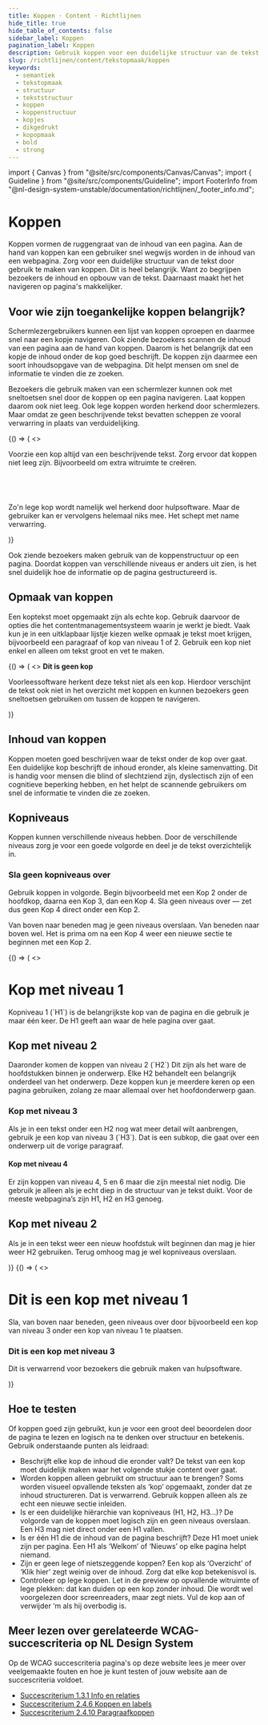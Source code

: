 ```yaml
---
title: Koppen · Content · Richtlijnen
hide_title: true
hide_table_of_contents: false
sidebar_label: Koppen
pagination_label: Koppen
description: Gebruik koppen voor een duidelijke structuur van de tekst op een pagina of scherm.
slug: /richtlijnen/content/tekstopmaak/koppen
keywords:
  - semantiek
  - tekstopmaak
  - structuur
  - tekststructuur
  - koppen
  - koppenstructuur
  - kopjes
  - dikgedrukt
  - kopopmaak
  - bold
  - strong
---
```


<!-- @license CC0-1.0 -->

import { Canvas } from "@site/src/components/Canvas/Canvas";
import { Guideline } from "@site/src/components/Guideline";
import FooterInfo from "@nl-design-system-unstable/documentation/richtlijnen/\_footer_info.md";

# Koppen

Koppen vormen de ruggengraat van de inhoud van een pagina. Aan de hand van koppen kan een gebruiker snel wegwijs worden in de inhoud van een webpagina. Zorg voor een duidelijke structuur van de tekst door gebruik te maken van koppen. Dit is heel belangrijk. Want zo begrijpen bezoekers de inhoud en opbouw van de tekst. Daarnaast maakt het het navigeren op pagina's makkelijker.

## Voor wie zijn toegankelijke koppen belangrijk?

Schermlezergebruikers kunnen een lijst van koppen oproepen en daarmee snel naar een kopje navigeren. Ook ziende bezoekers scannen de inhoud van een pagina aan de hand van koppen. Daarom is het belangrijk dat een kopje de inhoud onder de kop goed beschrijft. De koppen zijn daarmee een soort inhoudsopgave van de webpagina. Dit helpt mensen om snel de informatie te vinden die ze zoeken.

Bezoekers die gebruik maken van een schermlezer kunnen ook met sneltoetsen snel door de koppen op een pagina navigeren. Laat koppen daarom ook niet leeg. Ook lege koppen worden herkend door schermlezers. Maar omdat ze geen beschrijvende tekst bevatten scheppen ze vooral verwarring in plaats van verduidelijking.

<Guideline appearance="dont" title="Koppen leeg laten">
  <Canvas language="html" defaultExpandedCode>
    {() => (
      <>
          <p>
            Voorzie een kop altijd van een beschrijvende tekst. Zorg ervoor dat koppen niet leeg zijn. Bijvoorbeeld om extra witruimte te creëren.
          </p>
          <h2>&nbsp;</h2>
          <p>Zo'n lege kop wordt namelijk wel herkend door hulpsoftware. Maar de gebruiker kan er vervolgens helemaal niks mee. Het schept met name verwarring.</p>
      </>
    )}
  </Canvas>
</Guideline>

Ook ziende bezoekers maken gebruik van de koppenstructuur op een pagina. Doordat koppen van verschillende niveaus er anders uit zien, is het snel duidelijk hoe de informatie op de pagina gestructureerd is.

## Opmaak van koppen

Een koptekst moet opgemaakt zijn als echte kop. Gebruik daarvoor de opties die het contentmanagementsysteem waarin je werkt je biedt. Vaak kun je in een uitklapbaar lijstje kiezen welke opmaak je tekst moet krijgen, bijvoorbeeld een paragraaf of kop van niveau 1 of 2. Gebruik een kop niet enkel en alleen om tekst groot en vet te maken.

<Guideline appearance="dont" title="Tekst dikgedrukt en groter maken en een andere kleur geven zodat het op een kop lijkt.">
  <Canvas language="html">
    {() => (
      <>
          <strong style={{ color: 'purple', fontSize: '200%' }}>
            Dit is geen kop
          </strong>
          <p>
            Voorleessoftware herkent deze tekst niet als een kop. Hierdoor verschijnt de tekst ook niet in het overzicht met koppen en kunnen bezoekers geen sneltoetsen gebruiken om tussen de koppen te navigeren.
          </p>
      </>
    )}
  </Canvas>
</Guideline>

## Inhoud van koppen

Koppen moeten goed beschrijven waar de tekst onder de kop over gaat. Een duidelijke kop beschrijft de inhoud eronder, als kleine samenvatting. Dit is handig voor mensen die blind of slechtziend zijn, dyslectisch zijn of een cognitieve beperking hebben, en het helpt de scannende gebruikers om snel de informatie te vinden die ze zoeken.

## Kopniveaus

Koppen kunnen verschillende niveaus hebben. Door de verschillende niveaus zorg je voor een goede volgorde en deel je de tekst overzichtelijk in.

### Sla geen kopniveaus over

Gebruik koppen in volgorde. Begin bijvoorbeeld met een Kop 2 onder de hoofdkop, daarna een Kop 3, dan een Kop 4. Sla geen niveaus over — zet dus geen Kop 4 direct onder een Kop 2.

Van boven naar beneden mag je geen niveaus overslaan. Van beneden naar boven wel. Het is prima om na een Kop 4 weer een nieuwe sectie te beginnen met een Kop 2.

<Guideline appearance="do" title="Gebruik kopniveaus in de de goede volgorde.">
  <Canvas language="html">
    {() => (
      <>
          <h1>Kop met niveau 1</h1>
          <p>
            Kopniveau 1 (`H1`) is de belangrijkste kop van de pagina en die gebruik je maar één keer. De H1 geeft aan waar de hele pagina over gaat.
          </p>
          <h2>Kop met niveau 2</h2>
          <p>
            Daaronder komen de koppen van niveau 2 (`H2`) Dit zijn als het ware de hoofdstukken binnen je onderwerp. Elke H2 behandelt een belangrijk onderdeel van het onderwerp. Deze koppen kun je meerdere keren op een pagina gebruiken, zolang ze maar allemaal over het hoofdonderwerp gaan.
          </p>
          <h3>Kop met niveau 3</h3>
          <p>
            Als je in een tekst onder een H2 nog wat meer detail wilt aanbrengen, gebruik je een kop van niveau 3 (`H3`). Dat is een subkop, die gaat over een onderwerp uit de vorige paragraaf.
          </p>
          <h4>Kop met niveau 4</h4>
          <p>
            Er zijn koppen van niveau 4, 5 en 6 maar die zijn meestal niet nodig. Die gebruik je alleen als je echt diep in de structuur van je tekst duikt. Voor de meeste webpagina’s zijn H1, H2 en H3 genoeg.
          </p>
           <h2>Kop met niveau 2</h2>
          <p>
            Als je in een tekst weer een nieuw hoofdstuk wilt beginnen dan mag je hier weer H2 gebruiken.
            Terug omhoog mag je wel kopniveaus overslaan.
          </p>
      </>
    )}
  </Canvas>
</Guideline>

<Guideline appearance="dont" title="Van boven naar beneden een kopniveau overslaan.">
  <Canvas language="html">
    {() => (
      <>
          <h1>Dit is een kop met niveau 1</h1>
          <p>
            Sla, van boven naar beneden, geen niveaus over door bijvoorbeeld een kop van niveau 3 onder een kop van niveau 1 te plaatsen. 
          </p>
          <h3>Dit is een kop met niveau 3</h3>
          <p>
            Dit is verwarrend voor bezoekers die gebruik maken van hulpsoftware.
          </p>
      </>
    )}
  </Canvas>
</Guideline>

## Hoe te testen

Of koppen goed zijn gebruikt, kun je voor een groot deel beoordelen door de pagina te lezen en logisch na te denken over structuur en betekenis. Gebruik onderstaande punten als leidraad:

- Beschrijft elke kop de inhoud die eronder valt?
  De tekst van een kop moet duidelijk maken waar het volgende stukje content over gaat.
- Worden koppen alleen gebruikt om structuur aan te brengen?
  Soms worden visueel opvallende teksten als ‘kop’ opgemaakt, zonder dat ze inhoud structureren. Dat is verwarrend. Gebruik koppen alleen als ze echt een nieuwe sectie inleiden.
- Is er een duidelijke hiërarchie van kopniveaus (H1, H2, H3…)?
  De volgorde van de koppen moet logisch zijn en geen niveaus overslaan. Een H3 mag niet direct onder een H1 vallen.
- Is er één H1 die de inhoud van de pagina beschrijft?
  Deze H1 moet uniek zijn per pagina. Een H1 als ‘Welkom’ of ‘Nieuws’ op elke pagina helpt niemand.
- Zijn er geen lege of nietszeggende koppen?
  Een kop als ‘Overzicht’ of ‘Klik hier’ zegt weinig over de inhoud. Zorg dat elke kop betekenisvol is.
- Controleer op lege koppen.
  Let in de preview op opvallende witruimte of lege plekken: dat kan duiden op een kop zonder inhoud. Die wordt wel voorgelezen door screenreaders, maar zegt niets. Vul de kop aan of verwijder ‘m als hij overbodig is.

## Meer lezen over gerelateerde WCAG-succescriteria op NL Design System

Op de WCAG succescriteria pagina's op deze website lees je meer over veelgemaakte fouten en hoe je kunt testen of jouw website aan de succescriteria voldoet.

- [Succescriterium 1.3.1 Info en relaties](https://nldesignsystem.nl/wcag/1.3.1)
- [Succescriterium 2.4.6 Koppen en labels](https://nldesignsystem.nl/wcag/2.4.6)
- [Succescriterium 2.4.10 Paragraafkoppen](https://nldesignsystem.nl/wcag/2.4.10)

<FooterInfo />

